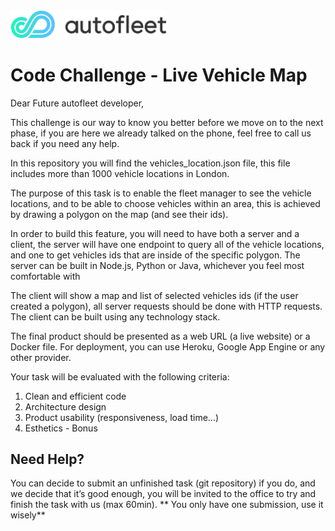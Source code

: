 <img src="./logo.png" width="250">

# Code Challenge - Live Vehicle Map

Dear Future autofleet developer,

This challenge is our way to know you better before we move on to the next phase, if you are here we already talked on the phone, feel free to call us back if you need any help.

In this repository you will find the vehicles_location.json file, this file includes more than 1000 vehicle locations in London.

The purpose of this task is to enable the fleet manager to see the vehicle locations, and to be able to choose vehicles within an area, this is achieved by drawing a polygon on the map (and see their ids).

In order to build this feature, you will need to have both a server and a client, the server will have one endpoint to query all of the vehicle locations, and one to get vehicles ids that are inside of the specific polygon.
The server can be built in Node.js, Python or Java, whichever you feel most comfortable with

The client will show a map and list of selected vehicles ids (if the user created a polygon), all server requests should be done with HTTP requests.
The client can be built using any technology stack.

The final product should be presented as a web URL (a live website) or a Docker file.
For deployment, you can use Heroku, Google App Engine or any other provider.

Your task will be evaluated with the following criteria:
1. Clean and efficient code
2. Architecture design
3. Product usability (responsiveness, load time...)
4. Esthetics - Bonus

## Need Help?
You can decide to submit an unfinished task (git repository) if you do, and we decide that it’s good enough, you will be invited to the office to try and finish the task with us (max 60min).
** You only have one submission, use it wisely**


